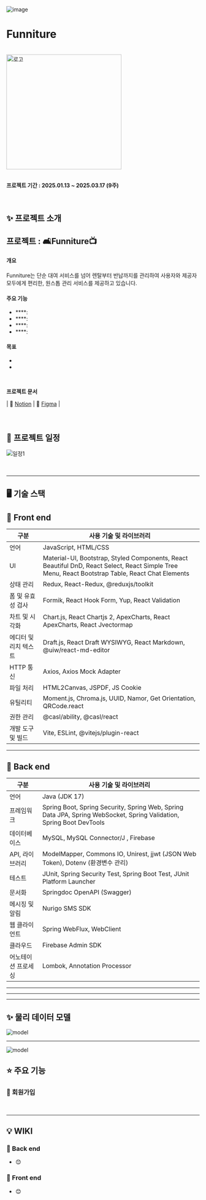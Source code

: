 ![image](https://github.com/user-attachments/assets/a37e3b69-4c2d-4cff-9f62-1230b8891e70)

# Funniture
<br/>

<div align="flex-start"><img src="https://file.notion.so/f/f/2e42b292-3597-492a-9d2f-caaf0ff36a48/4c77a080-9873-4d45-b082-59f731643147/Frame_257_(1).jpg?table=block&id=1b764913-6c11-80cc-8d7f-e8e2658dd190&spaceId=2e42b292-3597-492a-9d2f-caaf0ff36a48&expirationTimestamp=1742083200000&signature=AYWpviDllJ1UcmlX5c1PhrQja0Krv77e7EPxIcI8wPc&downloadName=Frame+257+%281%29.jpg" alt="로고" width="300px"></div>
<br/>

**프로젝트 기간 : 2025.01.13 ~ 2025.03.17 (9주)**

<br/>

## ✨ 프로젝트 소개


## **프로젝트 : 🛋Funniture📺**

#### **개요**
Funniture는 단순 대여 서비스를 넘어 렌탈부터 반납까지를 관리하여 사용자와 제공자 모두에게 편리한, 원스톱 관리 서비스를 제공하고 있습니다.

#### **주요 기능**
- ****: 
- ****: 
- ****: 
- ****: 

#### **목표**
- 
- 



<br/>

**프로젝트 문서**
 
| 📃 [Notion](https://www.notion.so/ohgiraffers/Funniture-a20b3bd6541044bb92633168355e984d) | 🎨 [Figma](https://www.figma.com/design/LerWvqtQYoZsDC5apYe5R4/Funniture?node-id=0-1&p=f&t=H87Z57FzWKf1Kxf2-0) | 
<br/>
<br/>
<br/>

## 📅 프로젝트 일정
<img src="" alt="일정1">
<br/>
<br/>
<br/>


***

## 🖥 기술 스택

## 📘 Front end

| 구분                 | 사용 기술 및 라이브러리          |
| -------------------- | ------------------------------- |
| 언어                 | JavaScript, HTML/CSS            |
| UI                   | Material-UI, Bootstrap, Styled Components, React Beautiful DnD, React Select, React Simple Tree Menu, React Bootstrap Table, React Chat Elements |
| 상태 관리            | Redux, React-Redux, @reduxjs/toolkit |
| 폼 및 유효성 검사    | Formik, React Hook Form, Yup, React Validation |
| 차트 및 시각화       | Chart.js, React Chartjs 2, ApexCharts, React ApexCharts, React Jvectormap |
| 에디터 및 리치 텍스트 | Draft.js, React Draft WYSIWYG, React Markdown, @uiw/react-md-editor |
| HTTP 통신            | Axios, Axios Mock Adapter        |
| 파일 처리            | HTML2Canvas, JSPDF, JS Cookie    |
| 유틸리티             | Moment.js, Chroma.js, UUID, Namor, Get Orientation, QRCode.react |
| 권한 관리            | @casl/ability, @casl/react       |
| 개발 도구 및 빌드    | Vite, ESLint, @vitejs/plugin-react |

***


## 📙 Back end

| 구분                 | 사용 기술 및 라이브러리          |
| -------------------- | ------------------------------- |
| 언어                 | Java (JDK 17)                   |
| 프레임워크           | Spring Boot, Spring Security, Spring Web, Spring Data JPA, Spring WebSocket, Spring Validation, Spring Boot DevTools |
| 데이터베이스         | MySQL, MySQL Connector/J , Firebase       |
| API, 라이브러리      | ModelMapper, Commons IO, Unirest, jjwt (JSON Web Token), Dotenv (환경변수 관리) |
| 테스트               | JUnit, Spring Security Test, Spring Boot Test, JUnit Platform Launcher |
| 문서화               | Springdoc OpenAPI (Swagger)     |
| 메시징 및 알림       | Nurigo SMS SDK                  |
| 웹 클라이언트        | Spring WebFlux, WebClient       |
| 클라우드             | Firebase Admin SDK              |
| 어노테이션 프로세싱  | Lombok, Annotation Processor    |

***





***
***


## ✨ 물리 데이터 모델
<img src="" alt="model">

***

<img src="" alt="model">


## ⭐️ 주요 기능

### 📌 회원가입


<br/>

***

## 💡 WIKI

### 📙 Back end

  - 😊[](https://github.com/)


 ### 📘 Front end
  - 😊[](https://github.com/)



<br/>
<br/>
